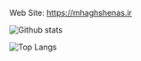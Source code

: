 Web Site: https://mhaghshenas.ir


![Github stats](https://github-readme-stats.vercel.app/api?username=MehdiHaghshenas&show_icons=true)

![Top Langs](https://github-readme-stats.vercel.app/api/top-langs/?username=MehdiHaghshenas&layout=compact)
